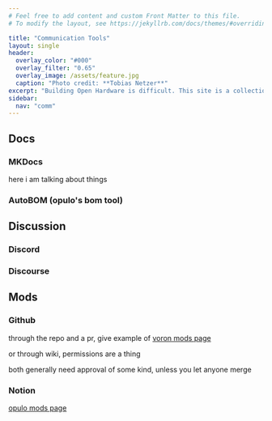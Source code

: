 ```yaml
---
# Feel free to add content and custom Front Matter to this file.
# To modify the layout, see https://jekyllrb.com/docs/themes/#overriding-theme-defaults

title: "Communication Tools"
layout: single
header:
  overlay_color: "#000"
  overlay_filter: "0.65"
  overlay_image: /assets/feature.jpg
  caption: "Photo credit: **Tobias Netzer**"
excerpt: "Building Open Hardware is difficult. This site is a collection of tools that make designing, collaborating on, and distributing Open Hardware easier."
sidebar:
  nav: "comm"
---
```


## Docs

### MKDocs

here i am talking about things

### AutoBOM (opulo's bom tool)

## Discussion

### Discord

### Discourse

## Mods

### Github

through the repo and a pr, give example of [voron mods page](https://mods.vorondesign.com/)

or through wiki, permissions are a thing

both generally need approval of some kind, unless you let anyone merge

### Notion
[opulo mods page](https://mods.opulo.io/)
